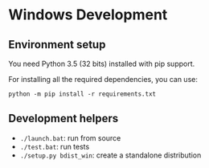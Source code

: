 # Windows Development

## Environment setup

You need Python 3.5 (32 bits) installed with pip support.

For installing all the required dependencies, you can use:

`python -m pip install -r requirements.txt`

## Development helpers

* `./launch.bat`: run from source
* `./test.bat`: run tests
* `./setup.py bdist_win`: create a standalone distribution
